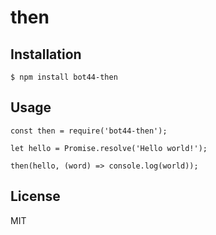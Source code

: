 # then

## Installation

```
$ npm install bot44-then
```

## Usage

```
const then = require('bot44-then');

let hello = Promise.resolve('Hello world!');

then(hello, (word) => console.log(world));
```

## License

MIT
